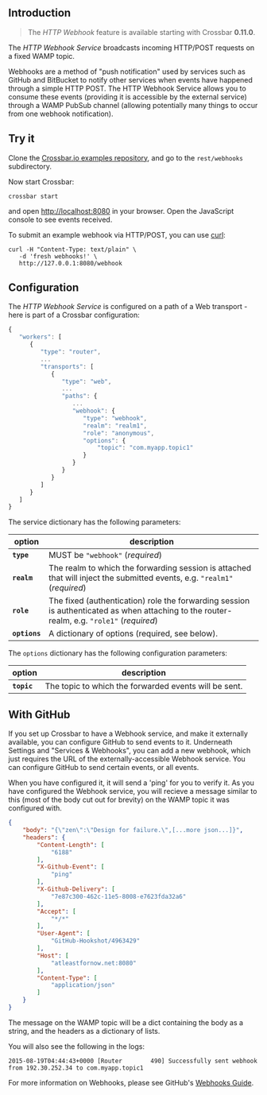 ## Introduction

> The *HTTP Webhook* feature is available starting with Crossbar **0.11.0**.

The *HTTP Webhook Service* broadcasts incoming HTTP/POST requests on a fixed WAMP topic.

Webhooks are a method of "push notification" used by services such as GitHub and BitBucket to notify other services when events have happened through a simple HTTP POST.
The HTTP Webhook Service allows you to consume these events (providing it is accessible by the external service) through a WAMP PubSub channel (allowing potentially many things to occur from one webhook notification).


## Try it

Clone the [Crossbar.io examples repository](https://github.com/crossbario/crossbarexamples), and go to the `rest/webhooks` subdirectory.

Now start Crossbar:

```console
crossbar start
```

and open [http://localhost:8080](http://localhost:8080) in your browser.
Open the JavaScript console to see events received.

To submit an example webhook via HTTP/POST, you can use [curl](http://curl.haxx.se/):

```console
curl -H "Content-Type: text/plain" \
   -d 'fresh webhooks!' \
   http://127.0.0.1:8080/webhook
```

## Configuration

The *HTTP Webhook Service* is configured on a path of a Web transport - here is part of a Crossbar configuration:

```javascript
{
   "workers": [
      {
         "type": "router",
         ...
         "transports": [
            {
               "type": "web",
               ...
               "paths": {
                  ...
                  "webhook": {
                     "type": "webhook",
                     "realm": "realm1",
                     "role": "anonymous",
                     "options": {
                         "topic": "com.myapp.topic1"
                     }
                  }
               }
            }
         ]
      }
   ]
}
```

The service dictionary has the following parameters:

option | description
---|---
**`type`** | MUST be `"webhook"` (*required*)
**`realm`** | The realm to which the forwarding session is attached that will inject the submitted events, e.g. `"realm1"` (*required*)
**`role`** | The fixed (authentication) role the forwarding session is authenticated as when attaching to the router-realm, e.g. `"role1"` (*required*)
**`options`** | A dictionary of options (required, see below).

The `options` dictionary has the following configuration parameters:

option | description
---|---
**`topic`** | The topic to which the forwarded events will be sent.


## With GitHub

If you set up Crossbar to have a Webhook service, and make it externally available, you can configure GitHub to send events to it.
Underneath Settings and "Services & Webhooks", you can add a new webhook, which just requires the URL of the externally-accessible Webhook service.
You can configure GitHub to send certain events, or all events.

When you have configured it, it will send a 'ping' for you to verify it.
As you have configured the Webhook service, you will recieve a message similar to this (most of the body cut out for brevity) on the WAMP topic it was configured with.


```json
{
    "body": "{\"zen\":\"Design for failure.\",[...more json...]}",
    "headers": {
        "Content-Length": [
            "6188"
        ],
        "X-Github-Event": [
            "ping"
        ],
        "X-Github-Delivery": [
            "7e87c300-462c-11e5-8008-e7623fda32a6"
        ],
        "Accept": [
            "*/*"
        ],
        "User-Agent": [
            "GitHub-Hookshot/4963429"
        ],
        "Host": [
            "atleastfornow.net:8080"
        ],
        "Content-Type": [
            "application/json"
        ]
    }
}
```

The message on the WAMP topic will be a dict containing the body as a string, and the headers as a dictionary of lists.

You will also see the following in the logs:

```
2015-08-19T04:44:43+0000 [Router        490] Successfully sent webhook from 192.30.252.34 to com.myapp.topic1
```

For more information on Webhooks, please see GitHub's [Webhooks Guide](https://developer.github.com/webhooks/).
